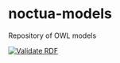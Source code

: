 # noctua-models
Repository of OWL models

[![Validate RDF](https://github.com/ExposuresProvider/noctua-models/actions/workflows/validate-rdf.yml/badge.svg)](https://github.com/ExposuresProvider/noctua-models/actions/workflows/validate-rdf.yml)

